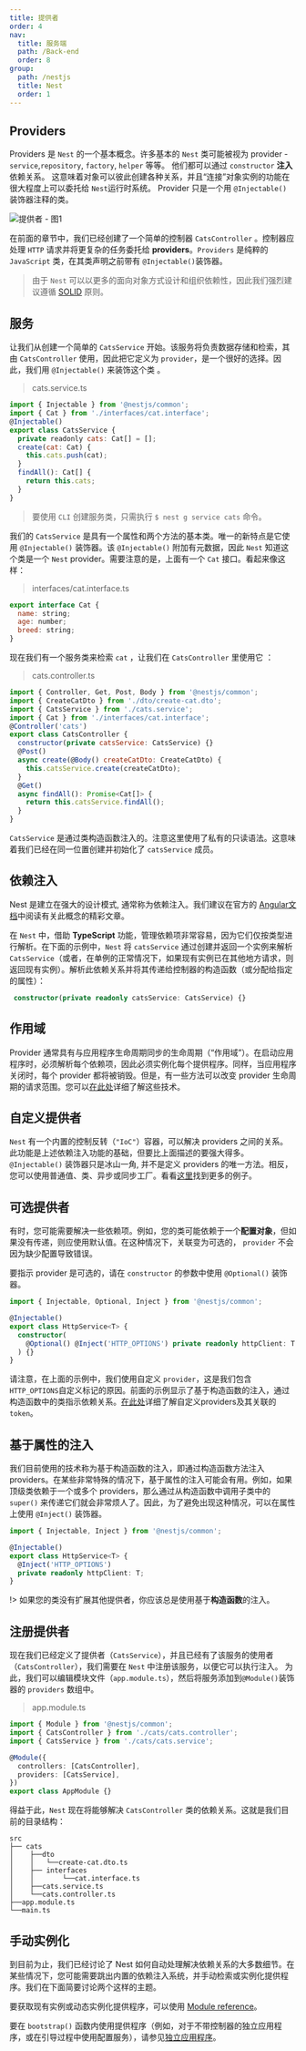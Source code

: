```yaml
---
title: 提供者
order: 4
nav:
  title: 服务端
  path: /Back-end
  order: 8
group:
  path: /nestjs
  title: Nest
  order: 1
---
```


## Providers

Providers 是 `Nest` 的一个基本概念。许多基本的 `Nest` 类可能被视为 provider - `service`,`repository`, `factory`, `helper` 等等。 他们都可以通过 `constructor` **注入**依赖关系。 这意味着对象可以彼此创建各种关系，并且“连接”对象实例的功能在很大程度上可以委托给 `Nest`运行时系统。 Provider 只是一个用 `@Injectable()` 装饰器注释的类。

![提供者 - 图1](./assets/e195ec74edc7ecfc7225f704484669ff.png)

在前面的章节中，我们已经创建了一个简单的控制器 `CatsController` 。控制器应处理 `HTTP` 请求并将更复杂的任务委托给 **providers**。`Providers` 是纯粹的 `JavaScript` 类，在其类声明之前带有 `@Injectable()`装饰器。

> 由于 `Nest` 可以以更多的面向对象方式设计和组织依赖性，因此我们强烈建议遵循 [SOLID](https://en.wikipedia.org/wiki/SOLID) 原则。



## 服务

让我们从创建一个简单的 `CatsService` 开始。该服务将负责数据存储和检索，其由 `CatsController` 使用，因此把它定义为 `provider`，是一个很好的选择。因此，我们用 `@Injectable()` 来装饰这个类 。

> cats.service.ts

```js
import { Injectable } from '@nestjs/common';
import { Cat } from './interfaces/cat.interface';
@Injectable()
export class CatsService {
  private readonly cats: Cat[] = [];
  create(cat: Cat) {
    this.cats.push(cat);
  }
  findAll(): Cat[] {
    return this.cats;
  }
}
```

> 要使用 `CLI` 创建服务类，只需执行 `$ nest g service cats` 命令。

我们的 `CatsService` 是具有一个属性和两个方法的基本类。唯一的新特点是它使用 `@Injectable()` 装饰器。该 `@Injectable()` 附加有元数据，因此 `Nest` 知道这个类是一个 `Nest` provider。需要注意的是，上面有一个 `Cat` 接口。看起来像这样：

> interfaces/cat.interface.ts

```js
export interface Cat {
  name: string;
  age: number;
  breed: string;
}
```

现在我们有一个服务类来检索 `cat` ，让我们在 `CatsController` 里使用它 ：

> cats.controller.ts

```js
import { Controller, Get, Post, Body } from '@nestjs/common';
import { CreateCatDto } from './dto/create-cat.dto';
import { CatsService } from './cats.service';
import { Cat } from './interfaces/cat.interface';
@Controller('cats')
export class CatsController {
  constructor(private catsService: CatsService) {}
  @Post()
  async create(@Body() createCatDto: CreateCatDto) {
    this.catsService.create(createCatDto);
  }
  @Get()
  async findAll(): Promise<Cat[]> {
    return this.catsService.findAll();
  }
}
```

`CatsService` 是通过类构造函数注入的。注意这里使用了私有的只读语法。这意味着我们已经在同一位置创建并初始化了 `catsService` 成员。

## 依赖注入

Nest 是建立在强大的设计模式, 通常称为依赖注入。我们建议在官方的 [Angular文档](https://angular.cn/guide/dependency-injection)中阅读有关此概念的精彩文章。

在 `Nest` 中，借助 **TypeScript** 功能，管理依赖项非常容易，因为它们仅按类型进行解析。在下面的示例中，`Nest` 将 `catsService` 通过创建并返回一个实例来解析 `CatsService`（或者，在单例的正常情况下，如果现有实例已在其他地方请求，则返回现有实例）。解析此依赖关系并将其传递给控制器的构造函数（或分配给指定的属性）：

```ts
 constructor(private readonly catsService: CatsService) {}
```

## 作用域

Provider 通常具有与应用程序生命周期同步的生命周期（“作用域”）。在启动应用程序时，必须解析每个依赖项，因此必须实例化每个提供程序。同样，当应用程序关闭时，每个 provider 都将被销毁。但是，有一些方法可以改变 provider 生命周期的请求范围。您可以[在此处](/8/fundamentals?id=注射范围)详细了解这些技术。


## 自定义提供者

`Nest` 有一个内置的控制反转（`"IoC"`）容器，可以解决 providers 之间的关系。 此功能是上述依赖注入功能的基础，但要比上面描述的要强大得多。`@Injectable()` 装饰器只是冰山一角, 并不是定义 providers 的唯一方法。相反，您可以使用普通值、类、异步或同步工厂。看看[这里](/fundamentals)找到更多的例子。

## 可选提供者

有时，您可能需要解决一些依赖项。例如，您的类可能依赖于一个**配置对象**，但如果没有传递，则应使用默认值。在这种情况下，关联变为可选的， `provider`  不会因为缺少配置导致错误。

要指示 provider 是可选的，请在 `constructor` 的参数中使用 `@Optional()` 装饰器。

```typescript
import { Injectable, Optional, Inject } from '@nestjs/common';

@Injectable()
export class HttpService<T> {
  constructor(
    @Optional() @Inject('HTTP_OPTIONS') private readonly httpClient: T
  ) {}
}
```

请注意，在上面的示例中，我们使用自定义 `provider`，这是我们包含 `HTTP_OPTIONS`自定义标记的原因。前面的示例显示了基于构造函数的注入，通过构造函数中的类指示依赖关系。[在此处](/fundamentals)详细了解自定义providers及其关联的 `token`。

## 基于属性的注入

我们目前使用的技术称为基于构造函数的注入，即通过构造函数方法注入 providers。在某些非常特殊的情况下，基于属性的注入可能会有用。例如，如果顶级类依赖于一个或多个 providers，那么通过从构造函数中调用子类中的 `super()` 来传递它们就会非常烦人了。因此，为了避免出现这种情况，可以在属性上使用 `@Inject()` 装饰器。

```typescript
import { Injectable, Inject } from '@nestjs/common';

@Injectable()
export class HttpService<T> {
  @Inject('HTTP_OPTIONS')
  private readonly httpClient: T;
}
```

!> 如果您的类没有扩展其他提供者，你应该总是使用基于**构造函数**的注入。

## 注册提供者

现在我们已经定义了提供者（`CatsService`），并且已经有了该服务的使用者（`CatsController`），我们需要在 `Nest` 中注册该服务，以便它可以执行注入。 为此，我们可以编辑模块文件（`app.module.ts`），然后将服务添加到`@Module()`装饰器的 `providers` 数组中。

> app.module.ts

```typescript
import { Module } from '@nestjs/common';
import { CatsController } from './cats/cats.controller';
import { CatsService } from './cats/cats.service';

@Module({
  controllers: [CatsController],
  providers: [CatsService],
})
export class AppModule {}
```

得益于此，`Nest` 现在将能够解决 `CatsController` 类的依赖关系。这就是我们目前的目录结构：

```
src
├── cats
│    ├──dto
│    │   └──create-cat.dto.ts
│    ├── interfaces
│    │       └──cat.interface.ts
│    ├──cats.service.ts
│    └──cats.controller.ts
├──app.module.ts
└──main.ts
```

## 手动实例化

到目前为止，我们已经讨论了 Nest 如何自动处理解决依赖关系的大多数细节。在某些情况下，您可能需要跳出内置的依赖注入系统，并手动检索或实例化提供程序。我们在下面简要讨论两个这样的主题。
 
要获取现有实例或动态实例化提供程序，可以使用 [Module reference](/fundamentals)。

要在 `bootstrap()` 函数内使用提供程序（例如，对于不带控制器的独立应用程序，或在引导过程中使用配置服务），请参见[独立应用程序](/standalone-applications)。

